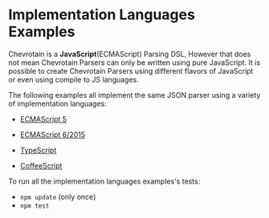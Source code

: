 # Implementation Languages Examples

Chevrotain is a **JavaScript**(ECMAScript) Parsing DSL, However that does not mean Chevrotain Parsers can only be written using
pure JavaScript. It is possible to create Chevrotain Parsers using different flavors of JavaScript or even using
compile to JS languages.

The following examples all implement the same JSON parser using a variety  of implementation languages:

* [ECMAScript 5](https://github.com/SAP/Chevrotain/blob/master/examples/languages/ecma5/ecma5_json.js)

* [ECMAScript 6/2015](https://github.com/SAP/Chevrotain/blob/master/examples/languages/ecma6/ecma6_json.js)

* [TypeScript](https://github.com/SAP/Chevrotain/blob/master/examples/languages/typescript/typescript_json.ts)

* [CoffeeScript](https://github.com/SAP/Chevrotain/blob/master/examples/languages/coffeescript/coffeescript_json.coffee)


To run all the implementation languages examples's tests:
* ```npm update``` (only once)
* ```npm test```
